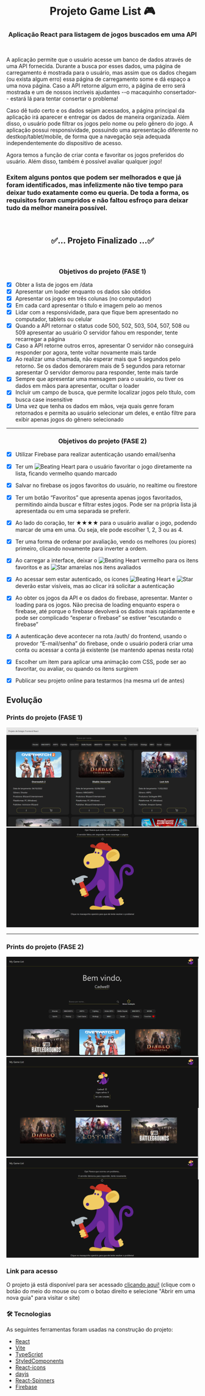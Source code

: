 <h1 align="center">Projeto Game List 🎮</h1>  

<h3 align="center"> Aplicação React para listagem de jogos buscados em uma API </h3>
<br/>
<p>A aplicação permite que o usuário acesse um banco de dados através de uma API fornecida. Durante a busca por esses dados, uma página de carregamento é mostrada para o usuário, mas assim que os dados chegam (ou exista algum erro) essa página de carregamento some e dá espaço a uma nova página. 
Caso a API retorne algum erro, a página de erro será mostrada e um de nossos incríveis ajudantes --o macaquinho consertador-- estará lá para tentar consertar o problema!</p>
<p>Caso dê tudo certo e os dados sejam acessados, a página principal da aplicação irá aparecer e entregar os dados de maneira organizada. Além disso, o usuário pode filtrar os jogos pelo nome ou pelo gênero do jogo.
A aplicação possui responsividade, possuindo uma apresentação diferente no destkop/tablet/mobile, de forma que a navegação seja adequada independentemente do dispositivo de acesso.</p>
<p>Agora temos a função de criar conta e favoritar os jogos preferidos do usuário. Além disso, também é possível avaliar qualquer jogo!</p>

<h3>Exitem alguns pontos que podem ser melhorados e que já foram identificados, mas infelizmente não tive tempo para deixar tudo exatamente como eu queria. De toda a forma, os requisitos foram cumpridos e não faltou esfroço para deixar tudo da melhor maneira possível. </h3>
<br/>
<h2 align="center"> 
	✅... Projeto Finalizado ...✅
</h2>
<br/>
<h3 align='center'> Objetivos do projeto (FASE 1)</h3>

- [x] Obter a lista de jogos em /data
- [x] Apresentar um loader enquanto os dados são obtidos
- [x] Apresentar os jogos em três colunas (no computador)
- [x] Em cada card apresentar o título e imagem pelo ao menos
- [x] Lidar com a responsividade, para que fique bem apresentado no computador, tablets ou celular
- [x] Quando a API retornar o status code 500, 502, 503, 504, 507, 508 ou 509 apresentar ao usuário O servidor fahou em responder, tente recarregar a página
- [x] Caso a API retorne outros erros, apresentar O servidor não conseguirá responder por agora, tente voltar novamente mais tarde
- [x] Ao realizar uma chamada, não esperar mais que 5 segundos pelo retorno. Se os dados demorarem mais de 5 segundos para retornar apresentar O servidor demorou para responder, tente mais tarde
- [x] Sempre que apresentar uma mensagem para o usuário, ou tiver os dados em mãos para apresentar, ocultar o loader
- [x] Incluir um campo de busca, que permite localizar jogos pelo título, com busca case insensitive
- [x] Uma vez que tenha os dados em mãos, veja quais genre foram retornados e permita ao usuário selecionar um deles, e então filtre para exibir apenas jogos do gênero selecionado

<hr />
<h3  align='center'>Objetivos do projeto (FASE 2)</h3>
  
- [x] Utilizar Firebase para realizar autenticação usando email/senha
- [x] Ter um <img src="https://raw.githubusercontent.com/Tarikul-Islam-Anik/Animated-Fluent-Emojis/master/Emojis/Smilies/Beating%20Heart.png" alt="Beating Heart" width="25" height="25" /> para o usuário favoritar o jogo diretamente na lista, ficando vermelho quando marcado
- [x] Salvar no firebase os jogos favoritos do usuário, no realtime ou firestore
- [x] Ter um botão “Favoritos” que apresenta apenas jogos favoritados, permitindo ainda buscar e filtrar estes jogos. Pode ser na própria lista já apresentada ou em uma separada se preferir.
- [x] Ao lado do coração, ter ★★★★ para o usuário avaliar o jogo, podendo marcar de uma em uma. Ou seja, ele pode escolher 1, 2, 3 ou as 4.
- [x] Ter uma forma de ordenar por avaliação, vendo os melhores (ou piores) primeiro, clicando novamente para inverter a ordem. 
- [x] Ao carregar a interface, deixar o <img src="https://raw.githubusercontent.com/Tarikul-Islam-Anik/Animated-Fluent-Emojis/master/Emojis/Smilies/Beating%20Heart.png" alt="Beating Heart" width="25" height="25" /> vermelho para os itens favoritos e as <img src="https://raw.githubusercontent.com/Tarikul-Islam-Anik/Animated-Fluent-Emojis/master/Emojis/Travel%20and%20places/Star.png" alt="Star" width="25" height="25" /> amarelas nos itens avaliados
- [x] Ao acessar sem estar autenticado, os ícones <img src="https://raw.githubusercontent.com/Tarikul-Islam-Anik/Animated-Fluent-Emojis/master/Emojis/Smilies/Beating%20Heart.png" alt="Beating Heart" width="25" height="25" /> e <img src="https://raw.githubusercontent.com/Tarikul-Islam-Anik/Animated-Fluent-Emojis/master/Emojis/Travel%20and%20places/Star.png" alt="Star" width="25" height="25" /> deverão estar visíveis, mas ao clicar irá solicitar a autenticação
- [x] Ao obter os jogos da API e os dados do firebase, apresentar. Manter o loading para os jogos. Não precisa de loading enquanto espera o firebase, até porque o firebase devolverá os dados mais rapidamente e pode ser complicado “esperar o firebase” se estiver “escutando o firebase”
- [x] A autenticação deve acontecer na rota /auth/ do frontend, usando o provedor “E-mail/senha” do firebase, onde o usuário poderá criar uma conta ou acessar a conta já existente (se mantendo apenas nesta rota)
- [x] Escolher um item para aplicar uma animação com CSS, pode ser ao favoritar, ou avaliar, ou quando os itens surgirem
- [x] Publicar seu projeto online para testarmos (na mesma url de antes)


## Evolução

### Prints do projeto (FASE 1)

![Visão geral da home page](src/assets/prints/before-desktop-init.png)
![Visão geral da página de erro](src/assets/prints/before-error-page.png)
<hr />

### Prints do projeto (FASE 2)
![Visão geral da home page](src/assets/prints/desktop-init.png)
![Profile](src/assets/prints/profile.png)
![Visão geral da página de erro](src/assets/prints/error-page.png)


### Link para acesso
<p>O projeto já está disponível para ser acessado <a href="https://game-list-challenge.vercel.app">clicando aqui!</a> (clique com o botão do meio do mouse ou com o botao direito e selecione "Abrir em uma nova guia" para visitar o site)</p>

### 🛠 Tecnologias

As seguintes ferramentas foram usadas na construção do projeto:

- [React](https://pt-br.reactjs.org/)
- [Vite](https://vitejs.dev/)
- [TypeScript](https://www.typescriptlang.org/)
- [StyledComponents](https://styled-components.com/)
- [React-icons](https://react-icons.github.io/react-icons/)
- [dayjs](https://day.js.org/)
- [React-Spinners](https://www.davidhu.io/react-spinners/)
- [Firebase](https://firebase.google.com)
